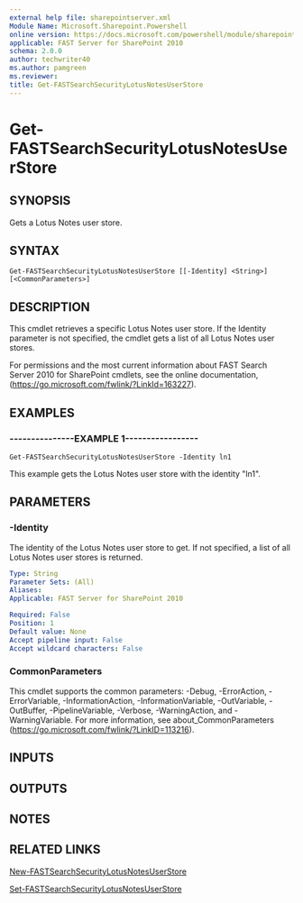 ```yaml
---
external help file: sharepointserver.xml
Module Name: Microsoft.Sharepoint.Powershell
online version: https://docs.microsoft.com/powershell/module/sharepoint-server/get-fastsearchsecuritylotusnotesuserstore
applicable: FAST Server for SharePoint 2010
schema: 2.0.0
author: techwriter40
ms.author: pamgreen
ms.reviewer:
title: Get-FASTSearchSecurityLotusNotesUserStore
---
```


# Get-FASTSearchSecurityLotusNotesUserStore

## SYNOPSIS
Gets a Lotus Notes user store.

## SYNTAX

```
Get-FASTSearchSecurityLotusNotesUserStore [[-Identity] <String>] [<CommonParameters>]
```

## DESCRIPTION
This cmdlet retrieves a specific Lotus Notes user store.
If the Identity parameter is not specified, the cmdlet gets a list of all Lotus Notes user stores.

For permissions and the most current information about FAST Search Server 2010 for SharePoint cmdlets, see the online documentation, (https://go.microsoft.com/fwlink/?LinkId=163227).

## EXAMPLES

### ---------------EXAMPLE 1-----------------
```
Get-FASTSearchSecurityLotusNotesUserStore -Identity ln1
```

This example gets the Lotus Notes user store with the identity "ln1".

## PARAMETERS

### -Identity
The identity of the Lotus Notes user store to get.
If not specified, a list of all Lotus Notes user stores is returned.

```yaml
Type: String
Parameter Sets: (All)
Aliases: 
Applicable: FAST Server for SharePoint 2010

Required: False
Position: 1
Default value: None
Accept pipeline input: False
Accept wildcard characters: False
```

### CommonParameters
This cmdlet supports the common parameters: -Debug, -ErrorAction, -ErrorVariable, -InformationAction, -InformationVariable, -OutVariable, -OutBuffer, -PipelineVariable, -Verbose, -WarningAction, and -WarningVariable. For more information, see about_CommonParameters (https://go.microsoft.com/fwlink/?LinkID=113216).

## INPUTS

## OUTPUTS

## NOTES

## RELATED LINKS

[New-FASTSearchSecurityLotusNotesUserStore](New-FASTSearchSecurityLotusNotesUserStore.md)

[Set-FASTSearchSecurityLotusNotesUserStore](Set-FASTSearchSecurityLotusNotesUserStore.md)

